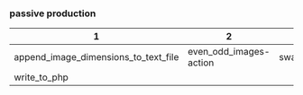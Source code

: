 ### passive production

| 1 | 2 | 3|
| --- | --- | --- |
| append_image_dimensions_to_text_file | even_odd_images-action | swatches_random_fill |
| write_to_php |   |   |

